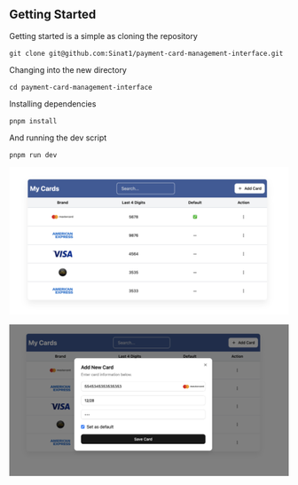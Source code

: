 ## Getting Started

Getting started is a simple as cloning the repository

```
git clone git@github.com:Sinat1/payment-card-management-interface.git
```

Changing into the new directory

```
cd payment-card-management-interface
```

Installing dependencies

```
pnpm install
```

And running the dev script

```
pnpm run dev
```

![Cards list](./assets/cards-list.png)

![Form for adding a new card](./assets/card-form.png)
